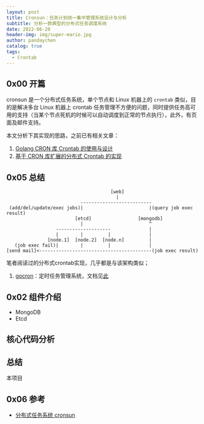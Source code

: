 ```yaml
---
layout: post
title: Cronsun：任务计划统一集中管理系统设计与分析
subtitle: 分析一款典型的分布式任务调度系统
date: 2022-06-20
header-img: img/super-mario.jpg
author: pandaychen
catalog: true
tags:
  - Crontab
---
```


##  0x00    开篇
cronsun 是一个分布式任务系统，单个节点和 Linux 机器上的 `crontab` 类似，目的是解决多台 Linux 机器上 crontab 任务管理不方便的问题，同时提供任务高可用的支持（当某个节点死机的时候可以自动调度到正常的节点执行），此外，有页面及邮件支持。

本文分析下其实现的思路，之前已有相关文章：
1.  [Golang CRON 库 Crontab 的使用与设计](https://pandaychen.github.io/2021/10/05/A-GOLANG-CRONTAB-V3-BASIC-INTRO/)
2.  [基于 CRON 库扩展的分布式 Crontab 的实现](https://pandaychen.github.io/2022/01/16/A-GOLANG-CRONTAB-V3-ANALYSIS/)

##	0x05	总结

```text
                                      [web]
                                        |
                           --------------------------
 (add/del/update/exec jobs)|                        |(query job exec result)
                         [etcd]                 [mongodb]
                           |                        ^
                  --------------------              |
                  |        |         |              |
               [node.1]  [node.2]  [node.n]         |
   (job exec fail)|        |         |              |
[send mail]<-----------------------------------------(job exec result)
```

笔者阅读过的分布式crontab实现，几乎都是与该架构类似；
1.  [gocron](https://github.com/ouqiang/gocron)：定时任务管理系统，文档见[此](https://github.com/ouqiang/gocron/wiki)

##	0x02 组件介绍
-	MongoDB
-	Etcd

##	核心代码分析


##	总结
本项目


##  0x06	参考
-	[分布式任务系统 cronsun](http://bos.itdks.com/786da33844604637be5479c3a16af11e.pdf)